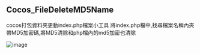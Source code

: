 ## Cocos_FileDeleteMD5Name
cocos打包資料夾更動index.php檔案小工具
將index.php檔中,找尋檔案名稱內夾帶MD5加密碼,將MD5清除和php檔內的md5加密也清除

![image](lib/image/01.png)

